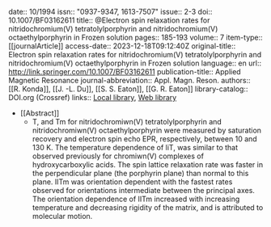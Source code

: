 date:: 10/1994
issn:: "0937-9347, 1613-7507"
issue:: 2-3
doi:: 10.1007/BF03162611
title:: @Electron spin relaxation rates for nitridochromium(V) tetratolylporphyrin and nitridochromium(V) octaethylporphyrin in Frozen solution
pages:: 185-193
volume:: 7
item-type:: [[journalArticle]]
access-date:: 2023-12-18T09:12:40Z
original-title:: Electron spin relaxation rates for nitridochromium(V) tetratolylporphyrin and nitridochromium(V) octaethylporphyrin in Frozen solution
language:: en
url:: http://link.springer.com/10.1007/BF03162611
publication-title:: Applied Magnetic Resonance
journal-abbreviation:: Appl. Magn. Reson.
authors:: [[R. Konda]], [[J. -L. Du]], [[S. S. Eaton]], [[G. R. Eaton]]
library-catalog:: DOI.org (Crossref)
links:: [Local library](zotero://select/library/items/XSHGGSMG), [Web library](https://www.zotero.org/users/9044942/items/XSHGGSMG)

- [[Abstract]]
	- T, and Tm for nitridochromiwn(V) tetratolylporphyrin and nitridochromiwn(V) octaethylporphyrin were measured by saturation recovery and electron spin echo EPR, respectively, between 10 and 130 K. The temperature dependence of liT, was similar to that observed previously for chromiwn(V) complexes of hydroxycarboxylic acids. The spin lattice relaxation rate was faster in the perpendicular plane (the porphyrin plane) than normal to this plane. IITm was orientation dependent with the fastest rates observed for orientations intermediate between the principal axes. The orientation dependence of IITm increased with increasing temperature and decreasing rigidity of the matrix, and is attributed to molecular motion.
